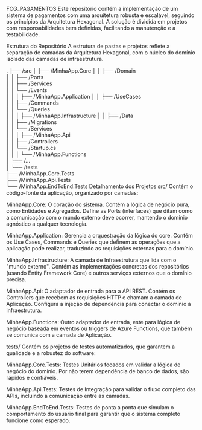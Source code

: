 ﻿FCG_PAGAMENTOS
Este repositório contém a implementação de um sistema de pagamentos com uma arquitetura robusta e escalável, seguindo os princípios da Arquitetura Hexagonal. A solução é dividida em projetos com responsabilidades bem definidas, facilitando a manutenção e a testabilidade.

Estrutura do Repositório
A estrutura de pastas e projetos reflete a separação de camadas da Arquitetura Hexagonal, com o núcleo do domínio isolado das camadas de infraestrutura.

.
├── /src
│   ├── /MinhaApp.Core
│   │   ├── /Domain           
│   │   ├── /Ports            
│   │   ├── /Services         
│   │   └── /Events           
│   │
│   ├── /MinhaApp.Application 
│   │   ├── /UseCases         
│   │   ├── /Commands         
│   │   └── /Queries          
│   │
│   ├── /MinhaApp.Infrastructure 
│   │   ├── /Data               
│   │   ├── /Migrations         
│   │   └── /Services           
│   │
│   ├── /MinhaApp.Api         
│   │   ├── /Controllers      
│   │   └── /Startup.cs       
│   │
│   └── /MinhaApp.Functions   
│       └── /...              
│
└── /tests                    
    ├── /MinhaApp.Core.Tests  
    ├── /MinhaApp.Api.Tests   
    └── /MinhaApp.EndToEnd.Tests 
Detalhamento dos Projetos
src/
Contém o código-fonte da aplicação, organizado por camadas:

MinhaApp.Core: O coração do sistema. Contém a lógica de negócio pura, como Entidades e Agregados. Define as Ports (interfaces) que ditam como a comunicação com o mundo externo deve ocorrer, mantendo o domínio agnóstico a qualquer tecnologia.

MinhaApp.Application: Gerencia a orquestração da lógica do core. Contém os Use Cases, Commands e Queries que definem as operações que a aplicação pode realizar, traduzindo as requisições externas para o domínio.

MinhaApp.Infrastructure: A camada de Infraestrutura que lida com o "mundo externo". Contém as implementações concretas dos repositórios (usando Entity Framework Core) e outros serviços externos que o domínio precisa.

MinhaApp.Api: O adaptador de entrada para a API REST. Contém os Controllers que recebem as requisições HTTP e chamam a camada de Aplicação. Configura a injeção de dependência para conectar o domínio à infraestrutura.

MinhaApp.Functions: Outro adaptador de entrada, este para lógica de negócio baseada em eventos ou triggers de Azure Functions, que também se comunica com a camada de Aplicação.

tests/
Contém os projetos de testes automatizados, que garantem a qualidade e a robustez do software:

MinhaApp.Core.Tests: Testes Unitários focados em validar a lógica de negócio do domínio. Por não terem dependência de banco de dados, são rápidos e confiáveis.

MinhaApp.Api.Tests: Testes de Integração para validar o fluxo completo das APIs, incluindo a comunicação entre as camadas.

MinhaApp.EndToEnd.Tests: Testes de ponta a ponta que simulam o comportamento do usuário final para garantir que o sistema completo funcione como esperado.